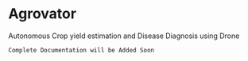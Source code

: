 # Agrovator
Autonomous Crop yield estimation and Disease Diagnosis using Drone

```Complete Documentation will be Added Soon```
